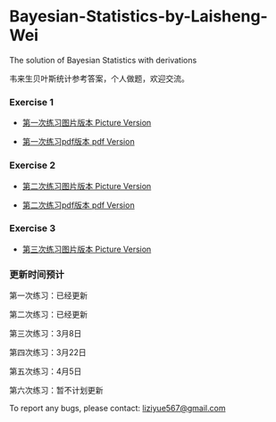 # Bayesian-Statistics-by-Laisheng-Wei
The solution of Bayesian Statistics with derivations

韦来生贝叶斯统计参考答案，个人做题，欢迎交流。


### Exercise 1

- [第一次练习图片版本 Picture Version](Exercise1/readme.md)

- [第一次练习pdf版本 pdf Version](https://github.com/liziyue17/Bayesian-Statistics-by-Laisheng-Wei/raw/master/Exercise1/Bayesian%20exercise%201.pdf)

### Exercise 2

- [第二次练习图片版本 Picture Version](Exercise2/readme.md)

- [第二次练习pdf版本 pdf Version](https://github.com/liziyue17/Bayesian-Statistics-by-Laisheng-Wei/raw/master/Exercise2/Bayesian%20exercise%202.pdf)

### Exercise 3

- [第三次练习图片版本 Picture Version](Exercise3/readme.md)




### 更新时间预计

第一次练习：已经更新

第二次练习：已经更新

第三次练习：3月8日

第四次练习：3月22日

第五次练习：4月5日

第六次练习：暂不计划更新



To report any bugs, please contact: <liziyue567@gmail.com>
